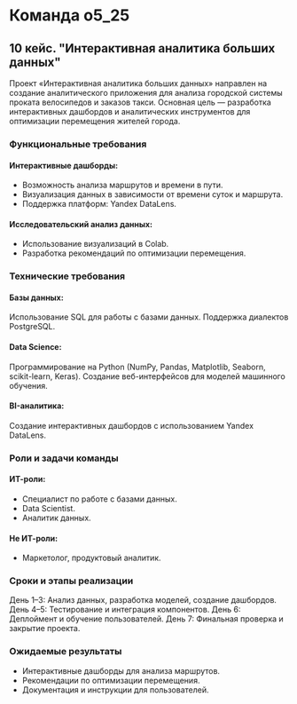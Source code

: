 # Команда o5_25

## 10 кейс. "Интерактивная аналитика больших данных"

Проект «Интерактивная аналитика больших данных» направлен на создание аналитического приложения для анализа городской системы проката велосипедов и заказов такси. Основная цель — разработка интерактивных дашбордов и аналитических инструментов для оптимизации перемещения жителей города.

### Функциональные требования

#### Интерактивные дашборды:
- Возможность анализа маршрутов и времени в пути.
- Визуализация данных в зависимости от времени суток и маршрута.
- Поддержка платформ: Yandex DataLens.
#### Исследовательский анализ данных:
- Использование визуализаций в Colab.
- Разработка рекомендаций по оптимизации перемещения.
  
### Технические требования

#### Базы данных:
Использование SQL для работы с базами данных.
Поддержка диалектов PostgreSQL.
#### Data Science:
Программирование на Python (NumPy, Pandas, Matplotlib, Seaborn, scikit-learn, Keras).
Создание веб-интерфейсов для моделей машинного обучения.
#### BI-аналитика:
Создание интерактивных дашбордов с использованием Yandex DataLens.

### Роли и задачи команды

#### ИТ-роли:
- Специалист по работе с базами данных.
- Data Scientist.
- Аналитик данных.
#### Не ИТ-роли:
- Маркетолог, продуктовый аналитик.

### Сроки и этапы реализации

День 1–3: Анализ данных, разработка моделей, создание дашбордов.
День 4–5: Тестирование и интеграция компонентов.
День 6: Деплоймент и обучение пользователей.
День 7: Финальная проверка и закрытие проекта.

### Ожидаемые результаты
- Интерактивные дашборды для анализа маршрутов.
- Рекомендации по оптимизации перемещения.
- Документация и инструкции для пользователей.
